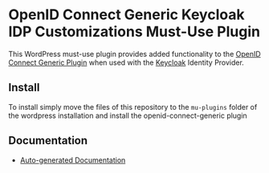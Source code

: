 # OpenID Connect Generic Keycloak IDP Customizations Must-Use Plugin

This WordPress must-use plugin provides added functionality to the [OpenID Connect Generic Plugin](https://github.com/daggerhart/openid-connect-generic) when used with the [Keycloak](https://www.keycloak.org/) Identity Provider.

## Install

To install simply move the files of this repository to the `mu-plugins` folder of the wordpress installation and install the openid-connect-generic plugin

## Documentation

- [Auto-generated Documentation](docs/home.md)
